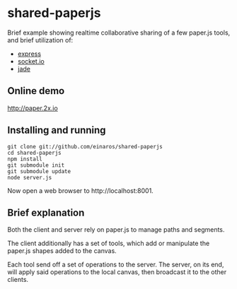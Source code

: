 # shared-paperjs #

Brief example showing realtime collaborative sharing of a few paper.js tools, and brief utilization of:

- [express](http://expressjs.org) 
- [socket.io](http://socket.io) 
- [jade](http://jade-lang.com/) 

## Online demo ##

http://paper.2x.io

## Installing and running ##

    git clone git://github.com/einaros/shared-paperjs
    cd shared-paperjs
    npm install
    git submodule init
    git submodule update
    node server.js

Now open a web browser to http://localhost:8001.

## Brief explanation ##

Both the client and server rely on paper.js to manage paths and segments.

The client additionally has a set of tools, which add or manipulate the paper.js shapes added to the canvas.

Each tool send off a set of operations to the server. The server, on its end, will apply said operations
to the local canvas, then broadcast it to the other clients.